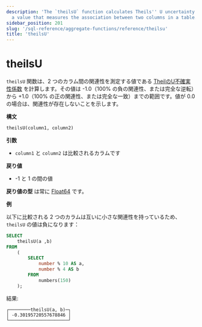 ```yaml
---
description: 'The `theilsU` function calculates Theils'' U uncertainty coefficient,
  a value that measures the association between two columns in a table.'
sidebar_position: 201
slug: '/sql-reference/aggregate-functions/reference/theilsu'
title: 'theilsU'
---
```





# theilsU

`theilsU` 関数は、2 つのカラム間の関連性を測定する値である [TheilのU不確実性係数](https://en.wikipedia.org/wiki/Contingency_table#Uncertainty_coefficient) を計算します。その値は -1.0（100% の負の関連性、または完全な逆転）から +1.0（100% の正の関連性、または完全な一致）までの範囲です。値が 0.0 の場合は、関連性が存在しないことを示します。

**構文**

```sql
theilsU(column1, column2)
```

**引数**

- `column1` と `column2` は比較されるカラムです

**戻り値**

- -1 と 1 の間の値

**戻り値の型** は常に [Float64](../../../sql-reference/data-types/float.md) です。

**例**

以下に比較される 2 つのカラムは互いに小さな関連性を持っているため、`theilsU` の値は負になります：

```sql
SELECT
    theilsU(a ,b)
FROM
    (
        SELECT
            number % 10 AS a,
            number % 4 AS b
        FROM
            numbers(150)
    );
```

結果:

```response
┌────────theilsU(a, b)─┐
│ -0.30195720557678846 │
└──────────────────────┘
```
